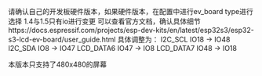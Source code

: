 请确认自己的开发板硬件版本，如果硬件版本，在配置中进行ev_board type进行选择
1.4与1.5只有io进行变更
可以查看官方文档，确认具体细节https://docs.espressif.com/projects/esp-dev-kits/en/latest/esp32s3/esp32-s3-lcd-ev-board/user_guide.html
具体调整为：
I2C_SCL     IO18    ->     IO48
I2C_SDA     IO8     ->     IO47
LCD_DATA6   IO47    ->     IO8
LCD_DATA7   IO48    ->     IO18


本版本只支持了480x480的屏幕